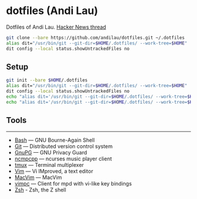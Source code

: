dotfiles (Andi Lau)
===================

Dotfiles of Andi Lau.
[Hacker News thread](https://news.ycombinator.com/item?id=11070797)

```sh
git clone --bare https://github.com/andilau/dotfiles.git ~/.dotfiles
alias dit="/usr/bin/git --git-dir=$HOME/.dotfiles/ --work-tree=$HOME"
dit config --local status.showUntrackedFiles no
```

## Setup

```sh
git init --bare $HOME/.dotfiles
alias dit="/usr/bin/git --git-dir=$HOME/.dotfiles/ --work-tree=$HOME"
dit config --local status.showUntrackedFiles no
echo "alias dit='/usr/bin/git --git-dir=$HOME/.dotfiles/ --work-tree=$HOME'" >> $HOME/.bashrc
echo "alias dit='/usr/bin/git --git-dir=$HOME/.dotfiles/ --work-tree=$HOME'" >> $HOME/.zshrc
```

## Tools
-----

*   [Bash](https://www.gnu.org/software/bash/) — GNU Bourne-Again Shell
*   [Git](http://git-scm.com/) — Distributed version control system
*   [GnuPG](http://www.gnupg.org/) — GNU Privacy Guard
*   [ncmpcpp](http://ncmpcpp.rybczak.net/) — ncurses music player client
*   [tmux](http://tmux.sourceforge.net/) — Terminal multiplexer
*   [Vim](http://www.vim.org/) — Vi IMproved, a text editor
*   [MacVim](https://github.com/macvim-dev/macvim) — MacVim
*   [vimpc](https://github.com/boysetsfrog/vimpc/) — Client for mpd with vi-like key bindings
*   [Zsh](http://zsh.sourceforge.net) - Zsh, the Z shell
